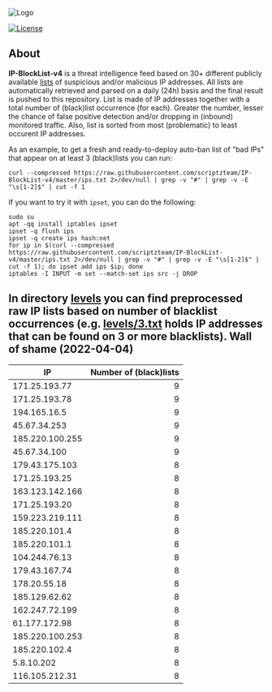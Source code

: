 ![Logo](https://i.imgur.com/PyKLAe7.png)

[![License](https://img.shields.io/badge/license-The_Unlicense-red.svg)](https://unlicense.org/)

About
----

**IP-BlockList-v4** is a threat intelligence feed based on 30+ different publicly available [lists](https://github.com/stamparm/maltrail) of suspicious and/or malicious IP addresses. All lists are automatically retrieved and parsed on a daily (24h) basis and the final result is pushed to this repository. List is made of IP addresses together with a total number of (black)list occurrence (for each). Greater the number, lesser the chance of false positive detection and/or dropping in (inbound) monitored traffic. Also, list is sorted from most (problematic) to least occurent IP addresses.

As an example, to get a fresh and ready-to-deploy auto-ban list of "bad IPs" that appear on at least 3 (black)lists you can run:

```
curl --compressed https://raw.githubusercontent.com/scriptzteam/IP-BlockList-v4/master/ips.txt 2>/dev/null | grep -v "#" | grep -v -E "\s[1-2]$" | cut -f 1
```

If you want to try it with `ipset`, you can do the following:

```
sudo su
apt -qq install iptables ipset
ipset -q flush ips
ipset -q create ips hash:net
for ip in $(curl --compressed https://raw.githubusercontent.com/scriptzteam/IP-BlockList-v4/master/ips.txt 2>/dev/null | grep -v "#" | grep -v -E "\s[1-2]$" | cut -f 1); do ipset add ips $ip; done
iptables -I INPUT -m set --match-set ips src -j DROP
```

In directory [levels](levels) you can find preprocessed raw IP lists based on number of blacklist occurrences (e.g. [levels/3.txt](levels/3.txt) holds IP addresses that can be found on 3 or more blacklists).
Wall of shame (2022-04-04)
----

|IP|Number of (black)lists|
|---|--:|
171.25.193.77|9
171.25.193.78|9
194.165.16.5|9
45.67.34.253|9
185.220.100.255|9
45.67.34.100|9
179.43.175.103|8
171.25.193.25|8
163.123.142.166|8
171.25.193.20|8
159.223.219.111|8
185.220.101.4|8
185.220.101.1|8
104.244.76.13|8
179.43.167.74|8
178.20.55.18|8
185.129.62.62|8
162.247.72.199|8
61.177.172.98|8
185.220.100.253|8
185.220.102.4|8
5.8.10.202|8
116.105.212.31|8
